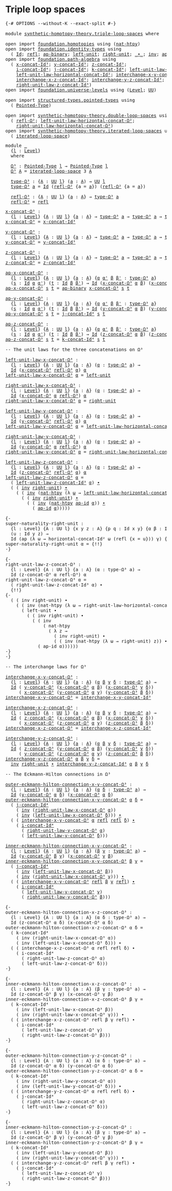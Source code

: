 # Triple loop spaces

<pre class="Agda"><a id="31" class="Symbol">{-#</a> <a id="35" class="Keyword">OPTIONS</a> <a id="43" class="Pragma">--without-K</a> <a id="55" class="Pragma">--exact-split</a> <a id="69" class="Symbol">#-}</a>

<a id="74" class="Keyword">module</a> <a id="81" href="synthetic-homotopy-theory.triple-loop-spaces.html" class="Module">synthetic-homotopy-theory.triple-loop-spaces</a> <a id="126" class="Keyword">where</a>

<a id="133" class="Keyword">open</a> <a id="138" class="Keyword">import</a> <a id="145" href="foundation.homotopies.html" class="Module">foundation.homotopies</a> <a id="167" class="Keyword">using</a> <a id="173" class="Symbol">(</a><a id="174" href="foundation-core.homotopies.html#4166" class="Function">nat-htpy</a><a id="182" class="Symbol">)</a>
<a id="184" class="Keyword">open</a> <a id="189" class="Keyword">import</a> <a id="196" href="foundation.identity-types.html" class="Module">foundation.identity-types</a> <a id="222" class="Keyword">using</a>
  <a id="230" class="Symbol">(</a> <a id="232" href="foundation-core.identity-types.html#1767" class="Datatype">Id</a><a id="234" class="Symbol">;</a> <a id="236" href="foundation-core.identity-types.html#1820" class="InductiveConstructor">refl</a><a id="240" class="Symbol">;</a> <a id="242" href="foundation-core.identity-types.html#7942" class="Function">ap-binary</a><a id="251" class="Symbol">;</a> <a id="253" href="foundation-core.identity-types.html#2999" class="Function">left-unit</a><a id="262" class="Symbol">;</a> <a id="264" href="foundation-core.identity-types.html#3074" class="Function">right-unit</a><a id="274" class="Symbol">;</a> <a id="276" href="foundation-core.identity-types.html#2425" class="Function Operator">_∙_</a><a id="279" class="Symbol">;</a> <a id="281" href="foundation-core.identity-types.html#2729" class="Function">inv</a><a id="284" class="Symbol">;</a> <a id="286" href="foundation-core.identity-types.html#4166" class="Function">ap-id</a><a id="291" class="Symbol">)</a>
<a id="293" class="Keyword">open</a> <a id="298" class="Keyword">import</a> <a id="305" href="foundation.path-algebra.html" class="Module">foundation.path-algebra</a> <a id="329" class="Keyword">using</a>
  <a id="337" class="Symbol">(</a> <a id="339" href="foundation.path-algebra.html#6370" class="Function">x-concat-Id³</a><a id="351" class="Symbol">;</a> <a id="353" href="foundation.path-algebra.html#6520" class="Function">y-concat-Id³</a><a id="365" class="Symbol">;</a> <a id="367" href="foundation.path-algebra.html#6698" class="Function">z-concat-Id³</a><a id="379" class="Symbol">;</a>
    <a id="385" href="foundation.path-algebra.html#8957" class="Function">i-concat-Id⁴</a><a id="397" class="Symbol">;</a> <a id="399" href="foundation.path-algebra.html#9176" class="Function">j-concat-Id⁴</a><a id="411" class="Symbol">;</a> <a id="413" href="foundation.path-algebra.html#9407" class="Function">k-concat-Id⁴</a><a id="425" class="Symbol">;</a> <a id="427" href="foundation.path-algebra.html#7890" class="Function">left-unit-law-z-concat-Id³</a><a id="453" class="Symbol">;</a>
    <a id="459" href="foundation.path-algebra.html#5547" class="Function">left-unit-law-horizontal-concat-Id²</a><a id="494" class="Symbol">;</a> <a id="496" href="foundation.path-algebra.html#11536" class="Function">interchange-x-y-concat-Id³</a><a id="522" class="Symbol">;</a>
    <a id="528" href="foundation.path-algebra.html#11860" class="Function">interchange-x-z-concat-Id³</a><a id="554" class="Symbol">;</a> <a id="556" href="foundation.path-algebra.html#12203" class="Function">interchange-y-z-concat-Id³</a><a id="582" class="Symbol">;</a>
    <a id="588" href="foundation.path-algebra.html#8183" class="Function">right-unit-law-z-concat-Id³</a><a id="615" class="Symbol">)</a>
<a id="617" class="Keyword">open</a> <a id="622" class="Keyword">import</a> <a id="629" href="foundation.universe-levels.html" class="Module">foundation.universe-levels</a> <a id="656" class="Keyword">using</a> <a id="662" class="Symbol">(</a><a id="663" href="Agda.Primitive.html#597" class="Postulate">Level</a><a id="668" class="Symbol">;</a> <a id="670" href="foundation-core.universe-levels.html#235" class="Primitive">UU</a><a id="672" class="Symbol">)</a>

<a id="675" class="Keyword">open</a> <a id="680" class="Keyword">import</a> <a id="687" href="structured-types.pointed-types.html" class="Module">structured-types.pointed-types</a> <a id="718" class="Keyword">using</a>
  <a id="726" class="Symbol">(</a> <a id="728" href="structured-types.pointed-types.html#383" class="Function">Pointed-Type</a><a id="740" class="Symbol">)</a>

<a id="743" class="Keyword">open</a> <a id="748" class="Keyword">import</a> <a id="755" href="synthetic-homotopy-theory.double-loop-spaces.html" class="Module">synthetic-homotopy-theory.double-loop-spaces</a> <a id="800" class="Keyword">using</a>
  <a id="808" class="Symbol">(</a> <a id="810" href="synthetic-homotopy-theory.double-loop-spaces.html#905" class="Function">refl-Ω²</a><a id="817" class="Symbol">;</a> <a id="819" href="synthetic-homotopy-theory.double-loop-spaces.html#1605" class="Function">left-unit-law-horizontal-concat-Ω²</a><a id="853" class="Symbol">;</a>
    <a id="859" href="synthetic-homotopy-theory.double-loop-spaces.html#2209" class="Function">right-unit-law-horizontal-concat-Ω²</a><a id="894" class="Symbol">)</a>
<a id="896" class="Keyword">open</a> <a id="901" class="Keyword">import</a> <a id="908" href="synthetic-homotopy-theory.iterated-loop-spaces.html" class="Module">synthetic-homotopy-theory.iterated-loop-spaces</a> <a id="955" class="Keyword">using</a>
  <a id="963" class="Symbol">(</a> <a id="965" href="synthetic-homotopy-theory.iterated-loop-spaces.html#502" class="Function">iterated-loop-space</a><a id="984" class="Symbol">)</a>
</pre>
<pre class="Agda"><a id="999" class="Keyword">module</a> <a id="1006" href="synthetic-homotopy-theory.triple-loop-spaces.html#1006" class="Module">_</a>
  <a id="1010" class="Symbol">{</a><a id="1011" href="synthetic-homotopy-theory.triple-loop-spaces.html#1011" class="Bound">l</a> <a id="1013" class="Symbol">:</a> <a id="1015" href="Agda.Primitive.html#597" class="Postulate">Level</a><a id="1020" class="Symbol">}</a>
  <a id="1024" class="Keyword">where</a>
  
  <a id="1035" href="synthetic-homotopy-theory.triple-loop-spaces.html#1035" class="Function">Ω³</a> <a id="1038" class="Symbol">:</a> <a id="1040" href="structured-types.pointed-types.html#383" class="Function">Pointed-Type</a> <a id="1053" href="synthetic-homotopy-theory.triple-loop-spaces.html#1011" class="Bound">l</a> <a id="1055" class="Symbol">→</a> <a id="1057" href="structured-types.pointed-types.html#383" class="Function">Pointed-Type</a> <a id="1070" href="synthetic-homotopy-theory.triple-loop-spaces.html#1011" class="Bound">l</a>
  <a id="1074" href="synthetic-homotopy-theory.triple-loop-spaces.html#1035" class="Function">Ω³</a> <a id="1077" href="synthetic-homotopy-theory.triple-loop-spaces.html#1077" class="Bound">A</a> <a id="1079" class="Symbol">=</a> <a id="1081" href="synthetic-homotopy-theory.iterated-loop-spaces.html#502" class="Function">iterated-loop-space</a> <a id="1101" class="Number">3</a> <a id="1103" href="synthetic-homotopy-theory.triple-loop-spaces.html#1077" class="Bound">A</a>
  
  <a id="1110" href="synthetic-homotopy-theory.triple-loop-spaces.html#1110" class="Function">type-Ω³</a> <a id="1118" class="Symbol">:</a> <a id="1120" class="Symbol">{</a><a id="1121" href="synthetic-homotopy-theory.triple-loop-spaces.html#1121" class="Bound">A</a> <a id="1123" class="Symbol">:</a> <a id="1125" href="foundation-core.universe-levels.html#235" class="Primitive">UU</a> <a id="1128" href="synthetic-homotopy-theory.triple-loop-spaces.html#1011" class="Bound">l</a><a id="1129" class="Symbol">}</a> <a id="1131" class="Symbol">(</a><a id="1132" href="synthetic-homotopy-theory.triple-loop-spaces.html#1132" class="Bound">a</a> <a id="1134" class="Symbol">:</a> <a id="1136" href="synthetic-homotopy-theory.triple-loop-spaces.html#1121" class="Bound">A</a><a id="1137" class="Symbol">)</a> <a id="1139" class="Symbol">→</a> <a id="1141" href="foundation-core.universe-levels.html#235" class="Primitive">UU</a> <a id="1144" href="synthetic-homotopy-theory.triple-loop-spaces.html#1011" class="Bound">l</a>
  <a id="1148" href="synthetic-homotopy-theory.triple-loop-spaces.html#1110" class="Function">type-Ω³</a> <a id="1156" href="synthetic-homotopy-theory.triple-loop-spaces.html#1156" class="Bound">a</a> <a id="1158" class="Symbol">=</a> <a id="1160" href="foundation-core.identity-types.html#1767" class="Datatype">Id</a> <a id="1163" class="Symbol">(</a><a id="1164" href="synthetic-homotopy-theory.double-loop-spaces.html#905" class="Function">refl-Ω²</a> <a id="1172" class="Symbol">{</a><a id="1173" class="Argument">a</a> <a id="1175" class="Symbol">=</a> <a id="1177" href="synthetic-homotopy-theory.triple-loop-spaces.html#1156" class="Bound">a</a><a id="1178" class="Symbol">})</a> <a id="1181" class="Symbol">(</a><a id="1182" href="synthetic-homotopy-theory.double-loop-spaces.html#905" class="Function">refl-Ω²</a> <a id="1190" class="Symbol">{</a><a id="1191" class="Argument">a</a> <a id="1193" class="Symbol">=</a> <a id="1195" href="synthetic-homotopy-theory.triple-loop-spaces.html#1156" class="Bound">a</a><a id="1196" class="Symbol">})</a>
  
  <a id="1204" href="synthetic-homotopy-theory.triple-loop-spaces.html#1204" class="Function">refl-Ω³</a> <a id="1212" class="Symbol">:</a> <a id="1214" class="Symbol">{</a><a id="1215" href="synthetic-homotopy-theory.triple-loop-spaces.html#1215" class="Bound">A</a> <a id="1217" class="Symbol">:</a> <a id="1219" href="foundation-core.universe-levels.html#235" class="Primitive">UU</a> <a id="1222" href="synthetic-homotopy-theory.triple-loop-spaces.html#1011" class="Bound">l</a><a id="1223" class="Symbol">}</a> <a id="1225" class="Symbol">{</a><a id="1226" href="synthetic-homotopy-theory.triple-loop-spaces.html#1226" class="Bound">a</a> <a id="1228" class="Symbol">:</a> <a id="1230" href="synthetic-homotopy-theory.triple-loop-spaces.html#1215" class="Bound">A</a><a id="1231" class="Symbol">}</a> <a id="1233" class="Symbol">→</a> <a id="1235" href="synthetic-homotopy-theory.triple-loop-spaces.html#1110" class="Function">type-Ω³</a> <a id="1243" href="synthetic-homotopy-theory.triple-loop-spaces.html#1226" class="Bound">a</a>
  <a id="1247" href="synthetic-homotopy-theory.triple-loop-spaces.html#1204" class="Function">refl-Ω³</a> <a id="1255" class="Symbol">=</a> <a id="1257" href="foundation-core.identity-types.html#1820" class="InductiveConstructor">refl</a>
</pre>
<pre class="Agda"><a id="x-concat-Ω³"></a><a id="1275" href="synthetic-homotopy-theory.triple-loop-spaces.html#1275" class="Function">x-concat-Ω³</a> <a id="1287" class="Symbol">:</a>
  <a id="1291" class="Symbol">{</a><a id="1292" href="synthetic-homotopy-theory.triple-loop-spaces.html#1292" class="Bound">l</a> <a id="1294" class="Symbol">:</a> <a id="1296" href="Agda.Primitive.html#597" class="Postulate">Level</a><a id="1301" class="Symbol">}</a> <a id="1303" class="Symbol">{</a><a id="1304" href="synthetic-homotopy-theory.triple-loop-spaces.html#1304" class="Bound">A</a> <a id="1306" class="Symbol">:</a> <a id="1308" href="foundation-core.universe-levels.html#235" class="Primitive">UU</a> <a id="1311" href="synthetic-homotopy-theory.triple-loop-spaces.html#1292" class="Bound">l</a><a id="1312" class="Symbol">}</a> <a id="1314" class="Symbol">{</a><a id="1315" href="synthetic-homotopy-theory.triple-loop-spaces.html#1315" class="Bound">a</a> <a id="1317" class="Symbol">:</a> <a id="1319" href="synthetic-homotopy-theory.triple-loop-spaces.html#1304" class="Bound">A</a><a id="1320" class="Symbol">}</a> <a id="1322" class="Symbol">→</a> <a id="1324" href="synthetic-homotopy-theory.triple-loop-spaces.html#1110" class="Function">type-Ω³</a> <a id="1332" href="synthetic-homotopy-theory.triple-loop-spaces.html#1315" class="Bound">a</a> <a id="1334" class="Symbol">→</a> <a id="1336" href="synthetic-homotopy-theory.triple-loop-spaces.html#1110" class="Function">type-Ω³</a> <a id="1344" href="synthetic-homotopy-theory.triple-loop-spaces.html#1315" class="Bound">a</a> <a id="1346" class="Symbol">→</a> <a id="1348" href="synthetic-homotopy-theory.triple-loop-spaces.html#1110" class="Function">type-Ω³</a> <a id="1356" href="synthetic-homotopy-theory.triple-loop-spaces.html#1315" class="Bound">a</a>
<a id="1358" href="synthetic-homotopy-theory.triple-loop-spaces.html#1275" class="Function">x-concat-Ω³</a> <a id="1370" class="Symbol">=</a> <a id="1372" href="foundation.path-algebra.html#6370" class="Function">x-concat-Id³</a>

<a id="y-concat-Ω³"></a><a id="1386" href="synthetic-homotopy-theory.triple-loop-spaces.html#1386" class="Function">y-concat-Ω³</a> <a id="1398" class="Symbol">:</a>
  <a id="1402" class="Symbol">{</a><a id="1403" href="synthetic-homotopy-theory.triple-loop-spaces.html#1403" class="Bound">l</a> <a id="1405" class="Symbol">:</a> <a id="1407" href="Agda.Primitive.html#597" class="Postulate">Level</a><a id="1412" class="Symbol">}</a> <a id="1414" class="Symbol">{</a><a id="1415" href="synthetic-homotopy-theory.triple-loop-spaces.html#1415" class="Bound">A</a> <a id="1417" class="Symbol">:</a> <a id="1419" href="foundation-core.universe-levels.html#235" class="Primitive">UU</a> <a id="1422" href="synthetic-homotopy-theory.triple-loop-spaces.html#1403" class="Bound">l</a><a id="1423" class="Symbol">}</a> <a id="1425" class="Symbol">{</a><a id="1426" href="synthetic-homotopy-theory.triple-loop-spaces.html#1426" class="Bound">a</a> <a id="1428" class="Symbol">:</a> <a id="1430" href="synthetic-homotopy-theory.triple-loop-spaces.html#1415" class="Bound">A</a><a id="1431" class="Symbol">}</a> <a id="1433" class="Symbol">→</a> <a id="1435" href="synthetic-homotopy-theory.triple-loop-spaces.html#1110" class="Function">type-Ω³</a> <a id="1443" href="synthetic-homotopy-theory.triple-loop-spaces.html#1426" class="Bound">a</a> <a id="1445" class="Symbol">→</a> <a id="1447" href="synthetic-homotopy-theory.triple-loop-spaces.html#1110" class="Function">type-Ω³</a> <a id="1455" href="synthetic-homotopy-theory.triple-loop-spaces.html#1426" class="Bound">a</a> <a id="1457" class="Symbol">→</a> <a id="1459" href="synthetic-homotopy-theory.triple-loop-spaces.html#1110" class="Function">type-Ω³</a> <a id="1467" href="synthetic-homotopy-theory.triple-loop-spaces.html#1426" class="Bound">a</a>
<a id="1469" href="synthetic-homotopy-theory.triple-loop-spaces.html#1386" class="Function">y-concat-Ω³</a> <a id="1481" class="Symbol">=</a> <a id="1483" href="foundation.path-algebra.html#6520" class="Function">y-concat-Id³</a>

<a id="z-concat-Ω³"></a><a id="1497" href="synthetic-homotopy-theory.triple-loop-spaces.html#1497" class="Function">z-concat-Ω³</a> <a id="1509" class="Symbol">:</a>
  <a id="1513" class="Symbol">{</a><a id="1514" href="synthetic-homotopy-theory.triple-loop-spaces.html#1514" class="Bound">l</a> <a id="1516" class="Symbol">:</a> <a id="1518" href="Agda.Primitive.html#597" class="Postulate">Level</a><a id="1523" class="Symbol">}</a> <a id="1525" class="Symbol">{</a><a id="1526" href="synthetic-homotopy-theory.triple-loop-spaces.html#1526" class="Bound">A</a> <a id="1528" class="Symbol">:</a> <a id="1530" href="foundation-core.universe-levels.html#235" class="Primitive">UU</a> <a id="1533" href="synthetic-homotopy-theory.triple-loop-spaces.html#1514" class="Bound">l</a><a id="1534" class="Symbol">}</a> <a id="1536" class="Symbol">{</a><a id="1537" href="synthetic-homotopy-theory.triple-loop-spaces.html#1537" class="Bound">a</a> <a id="1539" class="Symbol">:</a> <a id="1541" href="synthetic-homotopy-theory.triple-loop-spaces.html#1526" class="Bound">A</a><a id="1542" class="Symbol">}</a> <a id="1544" class="Symbol">→</a> <a id="1546" href="synthetic-homotopy-theory.triple-loop-spaces.html#1110" class="Function">type-Ω³</a> <a id="1554" href="synthetic-homotopy-theory.triple-loop-spaces.html#1537" class="Bound">a</a> <a id="1556" class="Symbol">→</a> <a id="1558" href="synthetic-homotopy-theory.triple-loop-spaces.html#1110" class="Function">type-Ω³</a> <a id="1566" href="synthetic-homotopy-theory.triple-loop-spaces.html#1537" class="Bound">a</a> <a id="1568" class="Symbol">→</a> <a id="1570" href="synthetic-homotopy-theory.triple-loop-spaces.html#1110" class="Function">type-Ω³</a> <a id="1578" href="synthetic-homotopy-theory.triple-loop-spaces.html#1537" class="Bound">a</a>
<a id="1580" href="synthetic-homotopy-theory.triple-loop-spaces.html#1497" class="Function">z-concat-Ω³</a> <a id="1592" class="Symbol">=</a> <a id="1594" href="foundation.path-algebra.html#6698" class="Function">z-concat-Id³</a>

<a id="ap-x-concat-Ω³"></a><a id="1608" href="synthetic-homotopy-theory.triple-loop-spaces.html#1608" class="Function">ap-x-concat-Ω³</a> <a id="1623" class="Symbol">:</a>
  <a id="1627" class="Symbol">{</a><a id="1628" href="synthetic-homotopy-theory.triple-loop-spaces.html#1628" class="Bound">l</a> <a id="1630" class="Symbol">:</a> <a id="1632" href="Agda.Primitive.html#597" class="Postulate">Level</a><a id="1637" class="Symbol">}</a> <a id="1639" class="Symbol">{</a><a id="1640" href="synthetic-homotopy-theory.triple-loop-spaces.html#1640" class="Bound">A</a> <a id="1642" class="Symbol">:</a> <a id="1644" href="foundation-core.universe-levels.html#235" class="Primitive">UU</a> <a id="1647" href="synthetic-homotopy-theory.triple-loop-spaces.html#1628" class="Bound">l</a><a id="1648" class="Symbol">}</a> <a id="1650" class="Symbol">{</a><a id="1651" href="synthetic-homotopy-theory.triple-loop-spaces.html#1651" class="Bound">a</a> <a id="1653" class="Symbol">:</a> <a id="1655" href="synthetic-homotopy-theory.triple-loop-spaces.html#1640" class="Bound">A</a><a id="1656" class="Symbol">}</a> <a id="1658" class="Symbol">{</a><a id="1659" href="synthetic-homotopy-theory.triple-loop-spaces.html#1659" class="Bound">α</a> <a id="1661" href="synthetic-homotopy-theory.triple-loop-spaces.html#1661" class="Bound">α&#39;</a> <a id="1664" href="synthetic-homotopy-theory.triple-loop-spaces.html#1664" class="Bound">β</a> <a id="1666" href="synthetic-homotopy-theory.triple-loop-spaces.html#1666" class="Bound">β&#39;</a> <a id="1669" class="Symbol">:</a> <a id="1671" href="synthetic-homotopy-theory.triple-loop-spaces.html#1110" class="Function">type-Ω³</a> <a id="1679" href="synthetic-homotopy-theory.triple-loop-spaces.html#1651" class="Bound">a</a><a id="1680" class="Symbol">}</a>
  <a id="1684" class="Symbol">(</a><a id="1685" href="synthetic-homotopy-theory.triple-loop-spaces.html#1685" class="Bound">s</a> <a id="1687" class="Symbol">:</a> <a id="1689" href="foundation-core.identity-types.html#1767" class="Datatype">Id</a> <a id="1692" href="synthetic-homotopy-theory.triple-loop-spaces.html#1659" class="Bound">α</a> <a id="1694" href="synthetic-homotopy-theory.triple-loop-spaces.html#1661" class="Bound">α&#39;</a><a id="1696" class="Symbol">)</a> <a id="1698" class="Symbol">(</a><a id="1699" href="synthetic-homotopy-theory.triple-loop-spaces.html#1699" class="Bound">t</a> <a id="1701" class="Symbol">:</a> <a id="1703" href="foundation-core.identity-types.html#1767" class="Datatype">Id</a> <a id="1706" href="synthetic-homotopy-theory.triple-loop-spaces.html#1664" class="Bound">β</a> <a id="1708" href="synthetic-homotopy-theory.triple-loop-spaces.html#1666" class="Bound">β&#39;</a><a id="1710" class="Symbol">)</a> <a id="1712" class="Symbol">→</a> <a id="1714" href="foundation-core.identity-types.html#1767" class="Datatype">Id</a> <a id="1717" class="Symbol">(</a><a id="1718" href="synthetic-homotopy-theory.triple-loop-spaces.html#1275" class="Function">x-concat-Ω³</a> <a id="1730" href="synthetic-homotopy-theory.triple-loop-spaces.html#1659" class="Bound">α</a> <a id="1732" href="synthetic-homotopy-theory.triple-loop-spaces.html#1664" class="Bound">β</a><a id="1733" class="Symbol">)</a> <a id="1735" class="Symbol">(</a><a id="1736" href="synthetic-homotopy-theory.triple-loop-spaces.html#1275" class="Function">x-concat-Ω³</a> <a id="1748" href="synthetic-homotopy-theory.triple-loop-spaces.html#1661" class="Bound">α&#39;</a> <a id="1751" href="synthetic-homotopy-theory.triple-loop-spaces.html#1666" class="Bound">β&#39;</a><a id="1753" class="Symbol">)</a>
<a id="1755" href="synthetic-homotopy-theory.triple-loop-spaces.html#1608" class="Function">ap-x-concat-Ω³</a> <a id="1770" href="synthetic-homotopy-theory.triple-loop-spaces.html#1770" class="Bound">s</a> <a id="1772" href="synthetic-homotopy-theory.triple-loop-spaces.html#1772" class="Bound">t</a> <a id="1774" class="Symbol">=</a> <a id="1776" href="foundation-core.identity-types.html#7942" class="Function">ap-binary</a> <a id="1786" href="synthetic-homotopy-theory.triple-loop-spaces.html#1275" class="Function">x-concat-Ω³</a> <a id="1798" href="synthetic-homotopy-theory.triple-loop-spaces.html#1770" class="Bound">s</a> <a id="1800" href="synthetic-homotopy-theory.triple-loop-spaces.html#1772" class="Bound">t</a>

<a id="ap-y-concat-Ω³"></a><a id="1803" href="synthetic-homotopy-theory.triple-loop-spaces.html#1803" class="Function">ap-y-concat-Ω³</a> <a id="1818" class="Symbol">:</a>
  <a id="1822" class="Symbol">{</a><a id="1823" href="synthetic-homotopy-theory.triple-loop-spaces.html#1823" class="Bound">l</a> <a id="1825" class="Symbol">:</a> <a id="1827" href="Agda.Primitive.html#597" class="Postulate">Level</a><a id="1832" class="Symbol">}</a> <a id="1834" class="Symbol">{</a><a id="1835" href="synthetic-homotopy-theory.triple-loop-spaces.html#1835" class="Bound">A</a> <a id="1837" class="Symbol">:</a> <a id="1839" href="foundation-core.universe-levels.html#235" class="Primitive">UU</a> <a id="1842" href="synthetic-homotopy-theory.triple-loop-spaces.html#1823" class="Bound">l</a><a id="1843" class="Symbol">}</a> <a id="1845" class="Symbol">{</a><a id="1846" href="synthetic-homotopy-theory.triple-loop-spaces.html#1846" class="Bound">a</a> <a id="1848" class="Symbol">:</a> <a id="1850" href="synthetic-homotopy-theory.triple-loop-spaces.html#1835" class="Bound">A</a><a id="1851" class="Symbol">}</a> <a id="1853" class="Symbol">{</a><a id="1854" href="synthetic-homotopy-theory.triple-loop-spaces.html#1854" class="Bound">α</a> <a id="1856" href="synthetic-homotopy-theory.triple-loop-spaces.html#1856" class="Bound">α&#39;</a> <a id="1859" href="synthetic-homotopy-theory.triple-loop-spaces.html#1859" class="Bound">β</a> <a id="1861" href="synthetic-homotopy-theory.triple-loop-spaces.html#1861" class="Bound">β&#39;</a> <a id="1864" class="Symbol">:</a> <a id="1866" href="synthetic-homotopy-theory.triple-loop-spaces.html#1110" class="Function">type-Ω³</a> <a id="1874" href="synthetic-homotopy-theory.triple-loop-spaces.html#1846" class="Bound">a</a><a id="1875" class="Symbol">}</a>
  <a id="1879" class="Symbol">(</a><a id="1880" href="synthetic-homotopy-theory.triple-loop-spaces.html#1880" class="Bound">s</a> <a id="1882" class="Symbol">:</a> <a id="1884" href="foundation-core.identity-types.html#1767" class="Datatype">Id</a> <a id="1887" href="synthetic-homotopy-theory.triple-loop-spaces.html#1854" class="Bound">α</a> <a id="1889" href="synthetic-homotopy-theory.triple-loop-spaces.html#1856" class="Bound">α&#39;</a><a id="1891" class="Symbol">)</a> <a id="1893" class="Symbol">(</a><a id="1894" href="synthetic-homotopy-theory.triple-loop-spaces.html#1894" class="Bound">t</a> <a id="1896" class="Symbol">:</a> <a id="1898" href="foundation-core.identity-types.html#1767" class="Datatype">Id</a> <a id="1901" href="synthetic-homotopy-theory.triple-loop-spaces.html#1859" class="Bound">β</a> <a id="1903" href="synthetic-homotopy-theory.triple-loop-spaces.html#1861" class="Bound">β&#39;</a><a id="1905" class="Symbol">)</a> <a id="1907" class="Symbol">→</a> <a id="1909" href="foundation-core.identity-types.html#1767" class="Datatype">Id</a> <a id="1912" class="Symbol">(</a><a id="1913" href="synthetic-homotopy-theory.triple-loop-spaces.html#1386" class="Function">y-concat-Ω³</a> <a id="1925" href="synthetic-homotopy-theory.triple-loop-spaces.html#1854" class="Bound">α</a> <a id="1927" href="synthetic-homotopy-theory.triple-loop-spaces.html#1859" class="Bound">β</a><a id="1928" class="Symbol">)</a> <a id="1930" class="Symbol">(</a><a id="1931" href="synthetic-homotopy-theory.triple-loop-spaces.html#1386" class="Function">y-concat-Ω³</a> <a id="1943" href="synthetic-homotopy-theory.triple-loop-spaces.html#1856" class="Bound">α&#39;</a> <a id="1946" href="synthetic-homotopy-theory.triple-loop-spaces.html#1861" class="Bound">β&#39;</a><a id="1948" class="Symbol">)</a>
<a id="1950" href="synthetic-homotopy-theory.triple-loop-spaces.html#1803" class="Function">ap-y-concat-Ω³</a> <a id="1965" href="synthetic-homotopy-theory.triple-loop-spaces.html#1965" class="Bound">s</a> <a id="1967" href="synthetic-homotopy-theory.triple-loop-spaces.html#1967" class="Bound">t</a> <a id="1969" class="Symbol">=</a> <a id="1971" href="foundation.path-algebra.html#9176" class="Function">j-concat-Id⁴</a> <a id="1984" href="synthetic-homotopy-theory.triple-loop-spaces.html#1965" class="Bound">s</a> <a id="1986" href="synthetic-homotopy-theory.triple-loop-spaces.html#1967" class="Bound">t</a>

<a id="ap-z-concat-Ω³"></a><a id="1989" href="synthetic-homotopy-theory.triple-loop-spaces.html#1989" class="Function">ap-z-concat-Ω³</a> <a id="2004" class="Symbol">:</a>
  <a id="2008" class="Symbol">{</a><a id="2009" href="synthetic-homotopy-theory.triple-loop-spaces.html#2009" class="Bound">l</a> <a id="2011" class="Symbol">:</a> <a id="2013" href="Agda.Primitive.html#597" class="Postulate">Level</a><a id="2018" class="Symbol">}</a> <a id="2020" class="Symbol">{</a><a id="2021" href="synthetic-homotopy-theory.triple-loop-spaces.html#2021" class="Bound">A</a> <a id="2023" class="Symbol">:</a> <a id="2025" href="foundation-core.universe-levels.html#235" class="Primitive">UU</a> <a id="2028" href="synthetic-homotopy-theory.triple-loop-spaces.html#2009" class="Bound">l</a><a id="2029" class="Symbol">}</a> <a id="2031" class="Symbol">{</a><a id="2032" href="synthetic-homotopy-theory.triple-loop-spaces.html#2032" class="Bound">a</a> <a id="2034" class="Symbol">:</a> <a id="2036" href="synthetic-homotopy-theory.triple-loop-spaces.html#2021" class="Bound">A</a><a id="2037" class="Symbol">}</a> <a id="2039" class="Symbol">{</a><a id="2040" href="synthetic-homotopy-theory.triple-loop-spaces.html#2040" class="Bound">α</a> <a id="2042" href="synthetic-homotopy-theory.triple-loop-spaces.html#2042" class="Bound">α&#39;</a> <a id="2045" href="synthetic-homotopy-theory.triple-loop-spaces.html#2045" class="Bound">β</a> <a id="2047" href="synthetic-homotopy-theory.triple-loop-spaces.html#2047" class="Bound">β&#39;</a> <a id="2050" class="Symbol">:</a> <a id="2052" href="synthetic-homotopy-theory.triple-loop-spaces.html#1110" class="Function">type-Ω³</a> <a id="2060" href="synthetic-homotopy-theory.triple-loop-spaces.html#2032" class="Bound">a</a><a id="2061" class="Symbol">}</a>
  <a id="2065" class="Symbol">(</a><a id="2066" href="synthetic-homotopy-theory.triple-loop-spaces.html#2066" class="Bound">s</a> <a id="2068" class="Symbol">:</a> <a id="2070" href="foundation-core.identity-types.html#1767" class="Datatype">Id</a> <a id="2073" href="synthetic-homotopy-theory.triple-loop-spaces.html#2040" class="Bound">α</a> <a id="2075" href="synthetic-homotopy-theory.triple-loop-spaces.html#2042" class="Bound">α&#39;</a><a id="2077" class="Symbol">)</a> <a id="2079" class="Symbol">(</a><a id="2080" href="synthetic-homotopy-theory.triple-loop-spaces.html#2080" class="Bound">t</a> <a id="2082" class="Symbol">:</a> <a id="2084" href="foundation-core.identity-types.html#1767" class="Datatype">Id</a> <a id="2087" href="synthetic-homotopy-theory.triple-loop-spaces.html#2045" class="Bound">β</a> <a id="2089" href="synthetic-homotopy-theory.triple-loop-spaces.html#2047" class="Bound">β&#39;</a><a id="2091" class="Symbol">)</a> <a id="2093" class="Symbol">→</a> <a id="2095" href="foundation-core.identity-types.html#1767" class="Datatype">Id</a> <a id="2098" class="Symbol">(</a><a id="2099" href="synthetic-homotopy-theory.triple-loop-spaces.html#1497" class="Function">z-concat-Ω³</a> <a id="2111" href="synthetic-homotopy-theory.triple-loop-spaces.html#2040" class="Bound">α</a> <a id="2113" href="synthetic-homotopy-theory.triple-loop-spaces.html#2045" class="Bound">β</a><a id="2114" class="Symbol">)</a> <a id="2116" class="Symbol">(</a><a id="2117" href="synthetic-homotopy-theory.triple-loop-spaces.html#1497" class="Function">z-concat-Ω³</a> <a id="2129" href="synthetic-homotopy-theory.triple-loop-spaces.html#2042" class="Bound">α&#39;</a> <a id="2132" href="synthetic-homotopy-theory.triple-loop-spaces.html#2047" class="Bound">β&#39;</a><a id="2134" class="Symbol">)</a>
<a id="2136" href="synthetic-homotopy-theory.triple-loop-spaces.html#1989" class="Function">ap-z-concat-Ω³</a> <a id="2151" href="synthetic-homotopy-theory.triple-loop-spaces.html#2151" class="Bound">s</a> <a id="2153" href="synthetic-homotopy-theory.triple-loop-spaces.html#2153" class="Bound">t</a> <a id="2155" class="Symbol">=</a> <a id="2157" href="foundation.path-algebra.html#9407" class="Function">k-concat-Id⁴</a> <a id="2170" href="synthetic-homotopy-theory.triple-loop-spaces.html#2151" class="Bound">s</a> <a id="2172" href="synthetic-homotopy-theory.triple-loop-spaces.html#2153" class="Bound">t</a>

<a id="2175" class="Comment">-- The unit laws for the three concatenations on Ω³</a>

<a id="left-unit-law-x-concat-Ω³"></a><a id="2228" href="synthetic-homotopy-theory.triple-loop-spaces.html#2228" class="Function">left-unit-law-x-concat-Ω³</a> <a id="2254" class="Symbol">:</a>
  <a id="2258" class="Symbol">{</a><a id="2259" href="synthetic-homotopy-theory.triple-loop-spaces.html#2259" class="Bound">l</a> <a id="2261" class="Symbol">:</a> <a id="2263" href="Agda.Primitive.html#597" class="Postulate">Level</a><a id="2268" class="Symbol">}</a> <a id="2270" class="Symbol">{</a><a id="2271" href="synthetic-homotopy-theory.triple-loop-spaces.html#2271" class="Bound">A</a> <a id="2273" class="Symbol">:</a> <a id="2275" href="foundation-core.universe-levels.html#235" class="Primitive">UU</a> <a id="2278" href="synthetic-homotopy-theory.triple-loop-spaces.html#2259" class="Bound">l</a><a id="2279" class="Symbol">}</a> <a id="2281" class="Symbol">{</a><a id="2282" href="synthetic-homotopy-theory.triple-loop-spaces.html#2282" class="Bound">a</a> <a id="2284" class="Symbol">:</a> <a id="2286" href="synthetic-homotopy-theory.triple-loop-spaces.html#2271" class="Bound">A</a><a id="2287" class="Symbol">}</a> <a id="2289" class="Symbol">(</a><a id="2290" href="synthetic-homotopy-theory.triple-loop-spaces.html#2290" class="Bound">α</a> <a id="2292" class="Symbol">:</a> <a id="2294" href="synthetic-homotopy-theory.triple-loop-spaces.html#1110" class="Function">type-Ω³</a> <a id="2302" href="synthetic-homotopy-theory.triple-loop-spaces.html#2282" class="Bound">a</a><a id="2303" class="Symbol">)</a> <a id="2305" class="Symbol">→</a>
  <a id="2309" href="foundation-core.identity-types.html#1767" class="Datatype">Id</a> <a id="2312" class="Symbol">(</a><a id="2313" href="synthetic-homotopy-theory.triple-loop-spaces.html#1275" class="Function">x-concat-Ω³</a> <a id="2325" href="synthetic-homotopy-theory.triple-loop-spaces.html#1204" class="Function">refl-Ω³</a> <a id="2333" href="synthetic-homotopy-theory.triple-loop-spaces.html#2290" class="Bound">α</a><a id="2334" class="Symbol">)</a> <a id="2336" href="synthetic-homotopy-theory.triple-loop-spaces.html#2290" class="Bound">α</a>
<a id="2338" href="synthetic-homotopy-theory.triple-loop-spaces.html#2228" class="Function">left-unit-law-x-concat-Ω³</a> <a id="2364" href="synthetic-homotopy-theory.triple-loop-spaces.html#2364" class="Bound">α</a> <a id="2366" class="Symbol">=</a> <a id="2368" href="foundation-core.identity-types.html#2999" class="Function">left-unit</a>

<a id="right-unit-law-x-concat-Ω³"></a><a id="2379" href="synthetic-homotopy-theory.triple-loop-spaces.html#2379" class="Function">right-unit-law-x-concat-Ω³</a> <a id="2406" class="Symbol">:</a>
  <a id="2410" class="Symbol">{</a><a id="2411" href="synthetic-homotopy-theory.triple-loop-spaces.html#2411" class="Bound">l</a> <a id="2413" class="Symbol">:</a> <a id="2415" href="Agda.Primitive.html#597" class="Postulate">Level</a><a id="2420" class="Symbol">}</a> <a id="2422" class="Symbol">{</a><a id="2423" href="synthetic-homotopy-theory.triple-loop-spaces.html#2423" class="Bound">A</a> <a id="2425" class="Symbol">:</a> <a id="2427" href="foundation-core.universe-levels.html#235" class="Primitive">UU</a> <a id="2430" href="synthetic-homotopy-theory.triple-loop-spaces.html#2411" class="Bound">l</a><a id="2431" class="Symbol">}</a> <a id="2433" class="Symbol">{</a><a id="2434" href="synthetic-homotopy-theory.triple-loop-spaces.html#2434" class="Bound">a</a> <a id="2436" class="Symbol">:</a> <a id="2438" href="synthetic-homotopy-theory.triple-loop-spaces.html#2423" class="Bound">A</a><a id="2439" class="Symbol">}</a> <a id="2441" class="Symbol">(</a><a id="2442" href="synthetic-homotopy-theory.triple-loop-spaces.html#2442" class="Bound">α</a> <a id="2444" class="Symbol">:</a> <a id="2446" href="synthetic-homotopy-theory.triple-loop-spaces.html#1110" class="Function">type-Ω³</a> <a id="2454" href="synthetic-homotopy-theory.triple-loop-spaces.html#2434" class="Bound">a</a><a id="2455" class="Symbol">)</a> <a id="2457" class="Symbol">→</a>
  <a id="2461" href="foundation-core.identity-types.html#1767" class="Datatype">Id</a> <a id="2464" class="Symbol">(</a><a id="2465" href="synthetic-homotopy-theory.triple-loop-spaces.html#1275" class="Function">x-concat-Ω³</a> <a id="2477" href="synthetic-homotopy-theory.triple-loop-spaces.html#2442" class="Bound">α</a> <a id="2479" href="synthetic-homotopy-theory.triple-loop-spaces.html#1204" class="Function">refl-Ω³</a><a id="2486" class="Symbol">)</a> <a id="2488" href="synthetic-homotopy-theory.triple-loop-spaces.html#2442" class="Bound">α</a>
<a id="2490" href="synthetic-homotopy-theory.triple-loop-spaces.html#2379" class="Function">right-unit-law-x-concat-Ω³</a> <a id="2517" href="synthetic-homotopy-theory.triple-loop-spaces.html#2517" class="Bound">α</a> <a id="2519" class="Symbol">=</a> <a id="2521" href="foundation-core.identity-types.html#3074" class="Function">right-unit</a>

<a id="left-unit-law-y-concat-Ω³"></a><a id="2533" href="synthetic-homotopy-theory.triple-loop-spaces.html#2533" class="Function">left-unit-law-y-concat-Ω³</a> <a id="2559" class="Symbol">:</a>
  <a id="2563" class="Symbol">{</a><a id="2564" href="synthetic-homotopy-theory.triple-loop-spaces.html#2564" class="Bound">l</a> <a id="2566" class="Symbol">:</a> <a id="2568" href="Agda.Primitive.html#597" class="Postulate">Level</a><a id="2573" class="Symbol">}</a> <a id="2575" class="Symbol">{</a><a id="2576" href="synthetic-homotopy-theory.triple-loop-spaces.html#2576" class="Bound">A</a> <a id="2578" class="Symbol">:</a> <a id="2580" href="foundation-core.universe-levels.html#235" class="Primitive">UU</a> <a id="2583" href="synthetic-homotopy-theory.triple-loop-spaces.html#2564" class="Bound">l</a><a id="2584" class="Symbol">}</a> <a id="2586" class="Symbol">{</a><a id="2587" href="synthetic-homotopy-theory.triple-loop-spaces.html#2587" class="Bound">a</a> <a id="2589" class="Symbol">:</a> <a id="2591" href="synthetic-homotopy-theory.triple-loop-spaces.html#2576" class="Bound">A</a><a id="2592" class="Symbol">}</a> <a id="2594" class="Symbol">(</a><a id="2595" href="synthetic-homotopy-theory.triple-loop-spaces.html#2595" class="Bound">α</a> <a id="2597" class="Symbol">:</a> <a id="2599" href="synthetic-homotopy-theory.triple-loop-spaces.html#1110" class="Function">type-Ω³</a> <a id="2607" href="synthetic-homotopy-theory.triple-loop-spaces.html#2587" class="Bound">a</a><a id="2608" class="Symbol">)</a> <a id="2610" class="Symbol">→</a>
  <a id="2614" href="foundation-core.identity-types.html#1767" class="Datatype">Id</a> <a id="2617" class="Symbol">(</a><a id="2618" href="synthetic-homotopy-theory.triple-loop-spaces.html#1386" class="Function">y-concat-Ω³</a> <a id="2630" href="synthetic-homotopy-theory.triple-loop-spaces.html#1204" class="Function">refl-Ω³</a> <a id="2638" href="synthetic-homotopy-theory.triple-loop-spaces.html#2595" class="Bound">α</a><a id="2639" class="Symbol">)</a> <a id="2641" href="synthetic-homotopy-theory.triple-loop-spaces.html#2595" class="Bound">α</a>
<a id="2643" href="synthetic-homotopy-theory.triple-loop-spaces.html#2533" class="Function">left-unit-law-y-concat-Ω³</a> <a id="2669" href="synthetic-homotopy-theory.triple-loop-spaces.html#2669" class="Bound">α</a> <a id="2671" class="Symbol">=</a> <a id="2673" href="synthetic-homotopy-theory.double-loop-spaces.html#1605" class="Function">left-unit-law-horizontal-concat-Ω²</a>

<a id="right-unit-law-y-concat-Ω³"></a><a id="2709" href="synthetic-homotopy-theory.triple-loop-spaces.html#2709" class="Function">right-unit-law-y-concat-Ω³</a> <a id="2736" class="Symbol">:</a>
  <a id="2740" class="Symbol">{</a><a id="2741" href="synthetic-homotopy-theory.triple-loop-spaces.html#2741" class="Bound">l</a> <a id="2743" class="Symbol">:</a> <a id="2745" href="Agda.Primitive.html#597" class="Postulate">Level</a><a id="2750" class="Symbol">}</a> <a id="2752" class="Symbol">{</a><a id="2753" href="synthetic-homotopy-theory.triple-loop-spaces.html#2753" class="Bound">A</a> <a id="2755" class="Symbol">:</a> <a id="2757" href="foundation-core.universe-levels.html#235" class="Primitive">UU</a> <a id="2760" href="synthetic-homotopy-theory.triple-loop-spaces.html#2741" class="Bound">l</a><a id="2761" class="Symbol">}</a> <a id="2763" class="Symbol">{</a><a id="2764" href="synthetic-homotopy-theory.triple-loop-spaces.html#2764" class="Bound">a</a> <a id="2766" class="Symbol">:</a> <a id="2768" href="synthetic-homotopy-theory.triple-loop-spaces.html#2753" class="Bound">A</a><a id="2769" class="Symbol">}</a> <a id="2771" class="Symbol">(</a><a id="2772" href="synthetic-homotopy-theory.triple-loop-spaces.html#2772" class="Bound">α</a> <a id="2774" class="Symbol">:</a> <a id="2776" href="synthetic-homotopy-theory.triple-loop-spaces.html#1110" class="Function">type-Ω³</a> <a id="2784" href="synthetic-homotopy-theory.triple-loop-spaces.html#2764" class="Bound">a</a><a id="2785" class="Symbol">)</a> <a id="2787" class="Symbol">→</a>
  <a id="2791" href="foundation-core.identity-types.html#1767" class="Datatype">Id</a> <a id="2794" class="Symbol">(</a><a id="2795" href="synthetic-homotopy-theory.triple-loop-spaces.html#1386" class="Function">y-concat-Ω³</a> <a id="2807" href="synthetic-homotopy-theory.triple-loop-spaces.html#2772" class="Bound">α</a> <a id="2809" href="synthetic-homotopy-theory.triple-loop-spaces.html#1204" class="Function">refl-Ω³</a><a id="2816" class="Symbol">)</a> <a id="2818" href="synthetic-homotopy-theory.triple-loop-spaces.html#2772" class="Bound">α</a>
<a id="2820" href="synthetic-homotopy-theory.triple-loop-spaces.html#2709" class="Function">right-unit-law-y-concat-Ω³</a> <a id="2847" href="synthetic-homotopy-theory.triple-loop-spaces.html#2847" class="Bound">α</a> <a id="2849" class="Symbol">=</a> <a id="2851" href="synthetic-homotopy-theory.double-loop-spaces.html#2209" class="Function">right-unit-law-horizontal-concat-Ω²</a>

<a id="left-unit-law-z-concat-Ω³"></a><a id="2888" href="synthetic-homotopy-theory.triple-loop-spaces.html#2888" class="Function">left-unit-law-z-concat-Ω³</a> <a id="2914" class="Symbol">:</a>
  <a id="2918" class="Symbol">{</a><a id="2919" href="synthetic-homotopy-theory.triple-loop-spaces.html#2919" class="Bound">l</a> <a id="2921" class="Symbol">:</a> <a id="2923" href="Agda.Primitive.html#597" class="Postulate">Level</a><a id="2928" class="Symbol">}</a> <a id="2930" class="Symbol">{</a><a id="2931" href="synthetic-homotopy-theory.triple-loop-spaces.html#2931" class="Bound">A</a> <a id="2933" class="Symbol">:</a> <a id="2935" href="foundation-core.universe-levels.html#235" class="Primitive">UU</a> <a id="2938" href="synthetic-homotopy-theory.triple-loop-spaces.html#2919" class="Bound">l</a><a id="2939" class="Symbol">}</a> <a id="2941" class="Symbol">{</a><a id="2942" href="synthetic-homotopy-theory.triple-loop-spaces.html#2942" class="Bound">a</a> <a id="2944" class="Symbol">:</a> <a id="2946" href="synthetic-homotopy-theory.triple-loop-spaces.html#2931" class="Bound">A</a><a id="2947" class="Symbol">}</a> <a id="2949" class="Symbol">(</a><a id="2950" href="synthetic-homotopy-theory.triple-loop-spaces.html#2950" class="Bound">α</a> <a id="2952" class="Symbol">:</a> <a id="2954" href="synthetic-homotopy-theory.triple-loop-spaces.html#1110" class="Function">type-Ω³</a> <a id="2962" href="synthetic-homotopy-theory.triple-loop-spaces.html#2942" class="Bound">a</a><a id="2963" class="Symbol">)</a> <a id="2965" class="Symbol">→</a>
  <a id="2969" href="foundation-core.identity-types.html#1767" class="Datatype">Id</a> <a id="2972" class="Symbol">(</a><a id="2973" href="synthetic-homotopy-theory.triple-loop-spaces.html#1497" class="Function">z-concat-Ω³</a> <a id="2985" href="synthetic-homotopy-theory.triple-loop-spaces.html#1204" class="Function">refl-Ω³</a> <a id="2993" href="synthetic-homotopy-theory.triple-loop-spaces.html#2950" class="Bound">α</a><a id="2994" class="Symbol">)</a> <a id="2996" href="synthetic-homotopy-theory.triple-loop-spaces.html#2950" class="Bound">α</a>
<a id="2998" href="synthetic-homotopy-theory.triple-loop-spaces.html#2888" class="Function">left-unit-law-z-concat-Ω³</a> <a id="3024" href="synthetic-homotopy-theory.triple-loop-spaces.html#3024" class="Bound">α</a> <a id="3026" class="Symbol">=</a>
  <a id="3030" class="Symbol">(</a> <a id="3032" href="foundation.path-algebra.html#7890" class="Function">left-unit-law-z-concat-Id³</a> <a id="3059" href="synthetic-homotopy-theory.triple-loop-spaces.html#3024" class="Bound">α</a><a id="3060" class="Symbol">)</a> <a id="3062" href="foundation-core.identity-types.html#2425" class="Function Operator">∙</a>
  <a id="3066" class="Symbol">(</a> <a id="3068" class="Symbol">(</a> <a id="3070" href="foundation-core.identity-types.html#2729" class="Function">inv</a> <a id="3074" href="foundation-core.identity-types.html#3074" class="Function">right-unit</a><a id="3084" class="Symbol">)</a> <a id="3086" href="foundation-core.identity-types.html#2425" class="Function Operator">∙</a>
    <a id="3092" class="Symbol">(</a> <a id="3094" class="Symbol">(</a> <a id="3096" href="foundation-core.identity-types.html#2729" class="Function">inv</a> <a id="3100" class="Symbol">(</a><a id="3101" href="foundation-core.homotopies.html#4166" class="Function">nat-htpy</a> <a id="3110" class="Symbol">(λ</a> <a id="3113" href="synthetic-homotopy-theory.triple-loop-spaces.html#3113" class="Bound">ω</a> <a id="3115" class="Symbol">→</a> <a id="3117" href="foundation.path-algebra.html#5547" class="Function">left-unit-law-horizontal-concat-Id²</a> <a id="3153" href="synthetic-homotopy-theory.triple-loop-spaces.html#3113" class="Bound">ω</a><a id="3154" class="Symbol">)</a> <a id="3156" href="synthetic-homotopy-theory.triple-loop-spaces.html#3024" class="Bound">α</a><a id="3157" class="Symbol">))</a> <a id="3160" href="foundation-core.identity-types.html#2425" class="Function Operator">∙</a>
      <a id="3168" class="Symbol">(</a> <a id="3170" class="Symbol">(</a> <a id="3172" href="foundation-core.identity-types.html#2729" class="Function">inv</a> <a id="3176" href="foundation-core.identity-types.html#3074" class="Function">right-unit</a><a id="3186" class="Symbol">)</a> <a id="3188" href="foundation-core.identity-types.html#2425" class="Function Operator">∙</a>
        <a id="3198" class="Symbol">(</a> <a id="3200" class="Symbol">(</a> <a id="3202" href="foundation-core.identity-types.html#2729" class="Function">inv</a> <a id="3206" class="Symbol">(</a><a id="3207" href="foundation-core.homotopies.html#4166" class="Function">nat-htpy</a> <a id="3216" href="foundation-core.identity-types.html#4166" class="Function">ap-id</a> <a id="3222" href="synthetic-homotopy-theory.triple-loop-spaces.html#3024" class="Bound">α</a><a id="3223" class="Symbol">))</a> <a id="3226" href="foundation-core.identity-types.html#2425" class="Function Operator">∙</a>
          <a id="3238" class="Symbol">(</a> <a id="3240" href="foundation-core.identity-types.html#4166" class="Function">ap-id</a> <a id="3246" href="synthetic-homotopy-theory.triple-loop-spaces.html#3024" class="Bound">α</a><a id="3247" class="Symbol">)))))</a>

<a id="3254" class="Comment">{-
super-naturality-right-unit :
  {l : Level} {A : UU l} {x y z : A} {p q : Id x y} {α β : Id p q} (γ : Id α β)
  (u : Id y z) →
  Id (ap (λ ω → horizontal-concat-Id² ω (refl {x = u})) γ) {!!}
super-naturality-right-unit α = {!!}
-}</a>

<a id="3489" class="Comment">{-
right-unit-law-z-concat-Ω³ :
  {l : Level} {A : UU l} {a : A} (α : type-Ω³ a) →
  Id (z-concat-Ω³ α refl-Ω³) α
right-unit-law-z-concat-Ω³ α =
  ( right-unit-law-z-concat-Id³ α) ∙
  {!!}
{-
  ( ( inv right-unit) ∙
    ( ( inv (nat-htpy (λ ω → right-unit-law-horizontal-concat-Id² ω) α)) ∙
      ( left-unit ∙
        ( ( inv right-unit) ∙
          ( ( inv
              ( nat-htpy
                ( λ z →
                  ( inv right-unit) ∙
                  ( ( inv (nat-htpy (λ ω → right-unit) z)) ∙ ( ap-id z))) α)) ∙
            ( ap-id α))))))
-}
-}</a>

<a id="4050" class="Comment">-- The interchange laws for Ω³</a>

<a id="interchange-x-y-concat-Ω³"></a><a id="4082" href="synthetic-homotopy-theory.triple-loop-spaces.html#4082" class="Function">interchange-x-y-concat-Ω³</a> <a id="4108" class="Symbol">:</a>
  <a id="4112" class="Symbol">{</a><a id="4113" href="synthetic-homotopy-theory.triple-loop-spaces.html#4113" class="Bound">l</a> <a id="4115" class="Symbol">:</a> <a id="4117" href="Agda.Primitive.html#597" class="Postulate">Level</a><a id="4122" class="Symbol">}</a> <a id="4124" class="Symbol">{</a><a id="4125" href="synthetic-homotopy-theory.triple-loop-spaces.html#4125" class="Bound">A</a> <a id="4127" class="Symbol">:</a> <a id="4129" href="foundation-core.universe-levels.html#235" class="Primitive">UU</a> <a id="4132" href="synthetic-homotopy-theory.triple-loop-spaces.html#4113" class="Bound">l</a><a id="4133" class="Symbol">}</a> <a id="4135" class="Symbol">{</a><a id="4136" href="synthetic-homotopy-theory.triple-loop-spaces.html#4136" class="Bound">a</a> <a id="4138" class="Symbol">:</a> <a id="4140" href="synthetic-homotopy-theory.triple-loop-spaces.html#4125" class="Bound">A</a><a id="4141" class="Symbol">}</a> <a id="4143" class="Symbol">(</a><a id="4144" href="synthetic-homotopy-theory.triple-loop-spaces.html#4144" class="Bound">α</a> <a id="4146" href="synthetic-homotopy-theory.triple-loop-spaces.html#4146" class="Bound">β</a> <a id="4148" href="synthetic-homotopy-theory.triple-loop-spaces.html#4148" class="Bound">γ</a> <a id="4150" href="synthetic-homotopy-theory.triple-loop-spaces.html#4150" class="Bound">δ</a> <a id="4152" class="Symbol">:</a> <a id="4154" href="synthetic-homotopy-theory.triple-loop-spaces.html#1110" class="Function">type-Ω³</a> <a id="4162" href="synthetic-homotopy-theory.triple-loop-spaces.html#4136" class="Bound">a</a><a id="4163" class="Symbol">)</a> <a id="4165" class="Symbol">→</a>
  <a id="4169" href="foundation-core.identity-types.html#1767" class="Datatype">Id</a> <a id="4172" class="Symbol">(</a> <a id="4174" href="synthetic-homotopy-theory.triple-loop-spaces.html#1386" class="Function">y-concat-Ω³</a> <a id="4186" class="Symbol">(</a><a id="4187" href="synthetic-homotopy-theory.triple-loop-spaces.html#1275" class="Function">x-concat-Ω³</a> <a id="4199" href="synthetic-homotopy-theory.triple-loop-spaces.html#4144" class="Bound">α</a> <a id="4201" href="synthetic-homotopy-theory.triple-loop-spaces.html#4146" class="Bound">β</a><a id="4202" class="Symbol">)</a> <a id="4204" class="Symbol">(</a><a id="4205" href="synthetic-homotopy-theory.triple-loop-spaces.html#1275" class="Function">x-concat-Ω³</a> <a id="4217" href="synthetic-homotopy-theory.triple-loop-spaces.html#4148" class="Bound">γ</a> <a id="4219" href="synthetic-homotopy-theory.triple-loop-spaces.html#4150" class="Bound">δ</a><a id="4220" class="Symbol">))</a>
     <a id="4228" class="Symbol">(</a> <a id="4230" href="synthetic-homotopy-theory.triple-loop-spaces.html#1275" class="Function">x-concat-Ω³</a> <a id="4242" class="Symbol">(</a><a id="4243" href="synthetic-homotopy-theory.triple-loop-spaces.html#1386" class="Function">y-concat-Ω³</a> <a id="4255" href="synthetic-homotopy-theory.triple-loop-spaces.html#4144" class="Bound">α</a> <a id="4257" href="synthetic-homotopy-theory.triple-loop-spaces.html#4148" class="Bound">γ</a><a id="4258" class="Symbol">)</a> <a id="4260" class="Symbol">(</a><a id="4261" href="synthetic-homotopy-theory.triple-loop-spaces.html#1386" class="Function">y-concat-Ω³</a> <a id="4273" href="synthetic-homotopy-theory.triple-loop-spaces.html#4146" class="Bound">β</a> <a id="4275" href="synthetic-homotopy-theory.triple-loop-spaces.html#4150" class="Bound">δ</a><a id="4276" class="Symbol">))</a>
<a id="4279" href="synthetic-homotopy-theory.triple-loop-spaces.html#4082" class="Function">interchange-x-y-concat-Ω³</a> <a id="4305" class="Symbol">=</a> <a id="4307" href="foundation.path-algebra.html#11536" class="Function">interchange-x-y-concat-Id³</a>

<a id="interchange-x-z-concat-Ω³"></a><a id="4335" href="synthetic-homotopy-theory.triple-loop-spaces.html#4335" class="Function">interchange-x-z-concat-Ω³</a> <a id="4361" class="Symbol">:</a>
  <a id="4365" class="Symbol">{</a><a id="4366" href="synthetic-homotopy-theory.triple-loop-spaces.html#4366" class="Bound">l</a> <a id="4368" class="Symbol">:</a> <a id="4370" href="Agda.Primitive.html#597" class="Postulate">Level</a><a id="4375" class="Symbol">}</a> <a id="4377" class="Symbol">{</a><a id="4378" href="synthetic-homotopy-theory.triple-loop-spaces.html#4378" class="Bound">A</a> <a id="4380" class="Symbol">:</a> <a id="4382" href="foundation-core.universe-levels.html#235" class="Primitive">UU</a> <a id="4385" href="synthetic-homotopy-theory.triple-loop-spaces.html#4366" class="Bound">l</a><a id="4386" class="Symbol">}</a> <a id="4388" class="Symbol">{</a><a id="4389" href="synthetic-homotopy-theory.triple-loop-spaces.html#4389" class="Bound">a</a> <a id="4391" class="Symbol">:</a> <a id="4393" href="synthetic-homotopy-theory.triple-loop-spaces.html#4378" class="Bound">A</a><a id="4394" class="Symbol">}</a> <a id="4396" class="Symbol">(</a><a id="4397" href="synthetic-homotopy-theory.triple-loop-spaces.html#4397" class="Bound">α</a> <a id="4399" href="synthetic-homotopy-theory.triple-loop-spaces.html#4399" class="Bound">β</a> <a id="4401" href="synthetic-homotopy-theory.triple-loop-spaces.html#4401" class="Bound">γ</a> <a id="4403" href="synthetic-homotopy-theory.triple-loop-spaces.html#4403" class="Bound">δ</a> <a id="4405" class="Symbol">:</a> <a id="4407" href="synthetic-homotopy-theory.triple-loop-spaces.html#1110" class="Function">type-Ω³</a> <a id="4415" href="synthetic-homotopy-theory.triple-loop-spaces.html#4389" class="Bound">a</a><a id="4416" class="Symbol">)</a> <a id="4418" class="Symbol">→</a>
  <a id="4422" href="foundation-core.identity-types.html#1767" class="Datatype">Id</a> <a id="4425" class="Symbol">(</a> <a id="4427" href="synthetic-homotopy-theory.triple-loop-spaces.html#1497" class="Function">z-concat-Ω³</a> <a id="4439" class="Symbol">(</a><a id="4440" href="synthetic-homotopy-theory.triple-loop-spaces.html#1275" class="Function">x-concat-Ω³</a> <a id="4452" href="synthetic-homotopy-theory.triple-loop-spaces.html#4397" class="Bound">α</a> <a id="4454" href="synthetic-homotopy-theory.triple-loop-spaces.html#4399" class="Bound">β</a><a id="4455" class="Symbol">)</a> <a id="4457" class="Symbol">(</a><a id="4458" href="synthetic-homotopy-theory.triple-loop-spaces.html#1275" class="Function">x-concat-Ω³</a> <a id="4470" href="synthetic-homotopy-theory.triple-loop-spaces.html#4401" class="Bound">γ</a> <a id="4472" href="synthetic-homotopy-theory.triple-loop-spaces.html#4403" class="Bound">δ</a><a id="4473" class="Symbol">))</a>
     <a id="4481" class="Symbol">(</a> <a id="4483" href="synthetic-homotopy-theory.triple-loop-spaces.html#1275" class="Function">x-concat-Ω³</a> <a id="4495" class="Symbol">(</a><a id="4496" href="synthetic-homotopy-theory.triple-loop-spaces.html#1497" class="Function">z-concat-Ω³</a> <a id="4508" href="synthetic-homotopy-theory.triple-loop-spaces.html#4397" class="Bound">α</a> <a id="4510" href="synthetic-homotopy-theory.triple-loop-spaces.html#4401" class="Bound">γ</a><a id="4511" class="Symbol">)</a> <a id="4513" class="Symbol">(</a><a id="4514" href="synthetic-homotopy-theory.triple-loop-spaces.html#1497" class="Function">z-concat-Ω³</a> <a id="4526" href="synthetic-homotopy-theory.triple-loop-spaces.html#4399" class="Bound">β</a> <a id="4528" href="synthetic-homotopy-theory.triple-loop-spaces.html#4403" class="Bound">δ</a><a id="4529" class="Symbol">))</a>
<a id="4532" href="synthetic-homotopy-theory.triple-loop-spaces.html#4335" class="Function">interchange-x-z-concat-Ω³</a> <a id="4558" class="Symbol">=</a> <a id="4560" href="foundation.path-algebra.html#11860" class="Function">interchange-x-z-concat-Id³</a>

<a id="interchange-y-z-concat-Ω³"></a><a id="4588" href="synthetic-homotopy-theory.triple-loop-spaces.html#4588" class="Function">interchange-y-z-concat-Ω³</a> <a id="4614" class="Symbol">:</a>
  <a id="4618" class="Symbol">{</a><a id="4619" href="synthetic-homotopy-theory.triple-loop-spaces.html#4619" class="Bound">l</a> <a id="4621" class="Symbol">:</a> <a id="4623" href="Agda.Primitive.html#597" class="Postulate">Level</a><a id="4628" class="Symbol">}</a> <a id="4630" class="Symbol">{</a><a id="4631" href="synthetic-homotopy-theory.triple-loop-spaces.html#4631" class="Bound">A</a> <a id="4633" class="Symbol">:</a> <a id="4635" href="foundation-core.universe-levels.html#235" class="Primitive">UU</a> <a id="4638" href="synthetic-homotopy-theory.triple-loop-spaces.html#4619" class="Bound">l</a><a id="4639" class="Symbol">}</a> <a id="4641" class="Symbol">{</a><a id="4642" href="synthetic-homotopy-theory.triple-loop-spaces.html#4642" class="Bound">a</a> <a id="4644" class="Symbol">:</a> <a id="4646" href="synthetic-homotopy-theory.triple-loop-spaces.html#4631" class="Bound">A</a><a id="4647" class="Symbol">}</a> <a id="4649" class="Symbol">(</a><a id="4650" href="synthetic-homotopy-theory.triple-loop-spaces.html#4650" class="Bound">α</a> <a id="4652" href="synthetic-homotopy-theory.triple-loop-spaces.html#4652" class="Bound">β</a> <a id="4654" href="synthetic-homotopy-theory.triple-loop-spaces.html#4654" class="Bound">γ</a> <a id="4656" href="synthetic-homotopy-theory.triple-loop-spaces.html#4656" class="Bound">δ</a> <a id="4658" class="Symbol">:</a> <a id="4660" href="synthetic-homotopy-theory.triple-loop-spaces.html#1110" class="Function">type-Ω³</a> <a id="4668" href="synthetic-homotopy-theory.triple-loop-spaces.html#4642" class="Bound">a</a><a id="4669" class="Symbol">)</a> <a id="4671" class="Symbol">→</a>
  <a id="4675" href="foundation-core.identity-types.html#1767" class="Datatype">Id</a> <a id="4678" class="Symbol">(</a> <a id="4680" href="synthetic-homotopy-theory.triple-loop-spaces.html#1497" class="Function">z-concat-Ω³</a> <a id="4692" class="Symbol">(</a><a id="4693" href="synthetic-homotopy-theory.triple-loop-spaces.html#1386" class="Function">y-concat-Ω³</a> <a id="4705" href="synthetic-homotopy-theory.triple-loop-spaces.html#4650" class="Bound">α</a> <a id="4707" href="synthetic-homotopy-theory.triple-loop-spaces.html#4652" class="Bound">β</a><a id="4708" class="Symbol">)</a> <a id="4710" class="Symbol">(</a><a id="4711" href="synthetic-homotopy-theory.triple-loop-spaces.html#1386" class="Function">y-concat-Ω³</a> <a id="4723" href="synthetic-homotopy-theory.triple-loop-spaces.html#4654" class="Bound">γ</a> <a id="4725" href="synthetic-homotopy-theory.triple-loop-spaces.html#4656" class="Bound">δ</a><a id="4726" class="Symbol">))</a>
     <a id="4734" class="Symbol">(</a> <a id="4736" href="synthetic-homotopy-theory.triple-loop-spaces.html#1386" class="Function">y-concat-Ω³</a> <a id="4748" class="Symbol">(</a><a id="4749" href="synthetic-homotopy-theory.triple-loop-spaces.html#1497" class="Function">z-concat-Ω³</a> <a id="4761" href="synthetic-homotopy-theory.triple-loop-spaces.html#4650" class="Bound">α</a> <a id="4763" href="synthetic-homotopy-theory.triple-loop-spaces.html#4654" class="Bound">γ</a><a id="4764" class="Symbol">)</a> <a id="4766" class="Symbol">(</a><a id="4767" href="synthetic-homotopy-theory.triple-loop-spaces.html#1497" class="Function">z-concat-Ω³</a> <a id="4779" href="synthetic-homotopy-theory.triple-loop-spaces.html#4652" class="Bound">β</a> <a id="4781" href="synthetic-homotopy-theory.triple-loop-spaces.html#4656" class="Bound">δ</a><a id="4782" class="Symbol">))</a>
<a id="4785" href="synthetic-homotopy-theory.triple-loop-spaces.html#4588" class="Function">interchange-y-z-concat-Ω³</a> <a id="4811" href="synthetic-homotopy-theory.triple-loop-spaces.html#4811" class="Bound">α</a> <a id="4813" href="synthetic-homotopy-theory.triple-loop-spaces.html#4813" class="Bound">β</a> <a id="4815" href="synthetic-homotopy-theory.triple-loop-spaces.html#4815" class="Bound">γ</a> <a id="4817" href="synthetic-homotopy-theory.triple-loop-spaces.html#4817" class="Bound">δ</a> <a id="4819" class="Symbol">=</a>
  <a id="4823" href="foundation-core.identity-types.html#2729" class="Function">inv</a> <a id="4827" href="foundation-core.identity-types.html#3074" class="Function">right-unit</a> <a id="4838" href="foundation-core.identity-types.html#2425" class="Function Operator">∙</a> <a id="4840" href="foundation.path-algebra.html#12203" class="Function">interchange-y-z-concat-Id³</a> <a id="4867" href="synthetic-homotopy-theory.triple-loop-spaces.html#4811" class="Bound">α</a> <a id="4869" href="synthetic-homotopy-theory.triple-loop-spaces.html#4813" class="Bound">β</a> <a id="4871" href="synthetic-homotopy-theory.triple-loop-spaces.html#4815" class="Bound">γ</a> <a id="4873" href="synthetic-homotopy-theory.triple-loop-spaces.html#4817" class="Bound">δ</a>

<a id="4876" class="Comment">-- The Eckmann-Hilton connections in Ω³</a>

<a id="outer-eckmann-hilton-connection-x-y-concat-Ω³"></a><a id="4917" href="synthetic-homotopy-theory.triple-loop-spaces.html#4917" class="Function">outer-eckmann-hilton-connection-x-y-concat-Ω³</a> <a id="4963" class="Symbol">:</a>
  <a id="4967" class="Symbol">{</a><a id="4968" href="synthetic-homotopy-theory.triple-loop-spaces.html#4968" class="Bound">l</a> <a id="4970" class="Symbol">:</a> <a id="4972" href="Agda.Primitive.html#597" class="Postulate">Level</a><a id="4977" class="Symbol">}</a> <a id="4979" class="Symbol">{</a><a id="4980" href="synthetic-homotopy-theory.triple-loop-spaces.html#4980" class="Bound">A</a> <a id="4982" class="Symbol">:</a> <a id="4984" href="foundation-core.universe-levels.html#235" class="Primitive">UU</a> <a id="4987" href="synthetic-homotopy-theory.triple-loop-spaces.html#4968" class="Bound">l</a><a id="4988" class="Symbol">}</a> <a id="4990" class="Symbol">{</a><a id="4991" href="synthetic-homotopy-theory.triple-loop-spaces.html#4991" class="Bound">a</a> <a id="4993" class="Symbol">:</a> <a id="4995" href="synthetic-homotopy-theory.triple-loop-spaces.html#4980" class="Bound">A</a><a id="4996" class="Symbol">}</a> <a id="4998" class="Symbol">(</a><a id="4999" href="synthetic-homotopy-theory.triple-loop-spaces.html#4999" class="Bound">α</a> <a id="5001" href="synthetic-homotopy-theory.triple-loop-spaces.html#5001" class="Bound">δ</a> <a id="5003" class="Symbol">:</a> <a id="5005" href="synthetic-homotopy-theory.triple-loop-spaces.html#1110" class="Function">type-Ω³</a> <a id="5013" href="synthetic-homotopy-theory.triple-loop-spaces.html#4991" class="Bound">a</a><a id="5014" class="Symbol">)</a> <a id="5016" class="Symbol">→</a>
  <a id="5020" href="foundation-core.identity-types.html#1767" class="Datatype">Id</a> <a id="5023" class="Symbol">(</a><a id="5024" href="synthetic-homotopy-theory.triple-loop-spaces.html#1386" class="Function">y-concat-Ω³</a> <a id="5036" href="synthetic-homotopy-theory.triple-loop-spaces.html#4999" class="Bound">α</a> <a id="5038" href="synthetic-homotopy-theory.triple-loop-spaces.html#5001" class="Bound">δ</a><a id="5039" class="Symbol">)</a> <a id="5041" class="Symbol">(</a><a id="5042" href="synthetic-homotopy-theory.triple-loop-spaces.html#1275" class="Function">x-concat-Ω³</a> <a id="5054" href="synthetic-homotopy-theory.triple-loop-spaces.html#4999" class="Bound">α</a> <a id="5056" href="synthetic-homotopy-theory.triple-loop-spaces.html#5001" class="Bound">δ</a><a id="5057" class="Symbol">)</a>
<a id="5059" href="synthetic-homotopy-theory.triple-loop-spaces.html#4917" class="Function">outer-eckmann-hilton-connection-x-y-concat-Ω³</a> <a id="5105" href="synthetic-homotopy-theory.triple-loop-spaces.html#5105" class="Bound">α</a> <a id="5107" href="synthetic-homotopy-theory.triple-loop-spaces.html#5107" class="Bound">δ</a> <a id="5109" class="Symbol">=</a>
  <a id="5113" class="Symbol">(</a> <a id="5115" href="foundation.path-algebra.html#9176" class="Function">j-concat-Id⁴</a>
    <a id="5132" class="Symbol">(</a> <a id="5134" href="foundation-core.identity-types.html#2729" class="Function">inv</a> <a id="5138" class="Symbol">(</a><a id="5139" href="synthetic-homotopy-theory.triple-loop-spaces.html#2379" class="Function">right-unit-law-x-concat-Ω³</a> <a id="5166" href="synthetic-homotopy-theory.triple-loop-spaces.html#5105" class="Bound">α</a><a id="5167" class="Symbol">))</a>
    <a id="5174" class="Symbol">(</a> <a id="5176" href="foundation-core.identity-types.html#2729" class="Function">inv</a> <a id="5180" class="Symbol">(</a><a id="5181" href="synthetic-homotopy-theory.triple-loop-spaces.html#2228" class="Function">left-unit-law-x-concat-Ω³</a> <a id="5207" href="synthetic-homotopy-theory.triple-loop-spaces.html#5107" class="Bound">δ</a><a id="5208" class="Symbol">)))</a> <a id="5212" href="foundation-core.identity-types.html#2425" class="Function Operator">∙</a>
  <a id="5216" class="Symbol">(</a> <a id="5218" class="Symbol">(</a> <a id="5220" href="synthetic-homotopy-theory.triple-loop-spaces.html#4082" class="Function">interchange-x-y-concat-Ω³</a> <a id="5246" href="synthetic-homotopy-theory.triple-loop-spaces.html#5105" class="Bound">α</a> <a id="5248" href="foundation-core.identity-types.html#1820" class="InductiveConstructor">refl</a> <a id="5253" href="foundation-core.identity-types.html#1820" class="InductiveConstructor">refl</a> <a id="5258" href="synthetic-homotopy-theory.triple-loop-spaces.html#5107" class="Bound">δ</a><a id="5259" class="Symbol">)</a> <a id="5261" href="foundation-core.identity-types.html#2425" class="Function Operator">∙</a>
    <a id="5267" class="Symbol">(</a> <a id="5269" href="foundation.path-algebra.html#8957" class="Function">i-concat-Id⁴</a>
      <a id="5288" class="Symbol">(</a> <a id="5290" href="synthetic-homotopy-theory.triple-loop-spaces.html#2709" class="Function">right-unit-law-y-concat-Ω³</a> <a id="5317" href="synthetic-homotopy-theory.triple-loop-spaces.html#5105" class="Bound">α</a><a id="5318" class="Symbol">)</a>
      <a id="5326" class="Symbol">(</a> <a id="5328" href="synthetic-homotopy-theory.triple-loop-spaces.html#2533" class="Function">left-unit-law-y-concat-Ω³</a> <a id="5354" href="synthetic-homotopy-theory.triple-loop-spaces.html#5107" class="Bound">δ</a><a id="5355" class="Symbol">)))</a>

<a id="inner-eckmann-hilton-connection-x-y-concat-Ω³"></a><a id="5360" href="synthetic-homotopy-theory.triple-loop-spaces.html#5360" class="Function">inner-eckmann-hilton-connection-x-y-concat-Ω³</a> <a id="5406" class="Symbol">:</a>
  <a id="5410" class="Symbol">{</a><a id="5411" href="synthetic-homotopy-theory.triple-loop-spaces.html#5411" class="Bound">l</a> <a id="5413" class="Symbol">:</a> <a id="5415" href="Agda.Primitive.html#597" class="Postulate">Level</a><a id="5420" class="Symbol">}</a> <a id="5422" class="Symbol">{</a><a id="5423" href="synthetic-homotopy-theory.triple-loop-spaces.html#5423" class="Bound">A</a> <a id="5425" class="Symbol">:</a> <a id="5427" href="foundation-core.universe-levels.html#235" class="Primitive">UU</a> <a id="5430" href="synthetic-homotopy-theory.triple-loop-spaces.html#5411" class="Bound">l</a><a id="5431" class="Symbol">}</a> <a id="5433" class="Symbol">{</a><a id="5434" href="synthetic-homotopy-theory.triple-loop-spaces.html#5434" class="Bound">a</a> <a id="5436" class="Symbol">:</a> <a id="5438" href="synthetic-homotopy-theory.triple-loop-spaces.html#5423" class="Bound">A</a><a id="5439" class="Symbol">}</a> <a id="5441" class="Symbol">(</a><a id="5442" href="synthetic-homotopy-theory.triple-loop-spaces.html#5442" class="Bound">β</a> <a id="5444" href="synthetic-homotopy-theory.triple-loop-spaces.html#5444" class="Bound">γ</a> <a id="5446" class="Symbol">:</a> <a id="5448" href="synthetic-homotopy-theory.triple-loop-spaces.html#1110" class="Function">type-Ω³</a> <a id="5456" href="synthetic-homotopy-theory.triple-loop-spaces.html#5434" class="Bound">a</a><a id="5457" class="Symbol">)</a> <a id="5459" class="Symbol">→</a>
  <a id="5463" href="foundation-core.identity-types.html#1767" class="Datatype">Id</a> <a id="5466" class="Symbol">(</a><a id="5467" href="synthetic-homotopy-theory.triple-loop-spaces.html#1386" class="Function">y-concat-Ω³</a> <a id="5479" href="synthetic-homotopy-theory.triple-loop-spaces.html#5442" class="Bound">β</a> <a id="5481" href="synthetic-homotopy-theory.triple-loop-spaces.html#5444" class="Bound">γ</a><a id="5482" class="Symbol">)</a> <a id="5484" class="Symbol">(</a><a id="5485" href="synthetic-homotopy-theory.triple-loop-spaces.html#1275" class="Function">x-concat-Ω³</a> <a id="5497" href="synthetic-homotopy-theory.triple-loop-spaces.html#5444" class="Bound">γ</a> <a id="5499" href="synthetic-homotopy-theory.triple-loop-spaces.html#5442" class="Bound">β</a><a id="5500" class="Symbol">)</a>
<a id="5502" href="synthetic-homotopy-theory.triple-loop-spaces.html#5360" class="Function">inner-eckmann-hilton-connection-x-y-concat-Ω³</a> <a id="5548" href="synthetic-homotopy-theory.triple-loop-spaces.html#5548" class="Bound">β</a> <a id="5550" href="synthetic-homotopy-theory.triple-loop-spaces.html#5550" class="Bound">γ</a> <a id="5552" class="Symbol">=</a>
  <a id="5556" class="Symbol">(</a> <a id="5558" href="foundation.path-algebra.html#9176" class="Function">j-concat-Id⁴</a>
    <a id="5575" class="Symbol">(</a> <a id="5577" href="foundation-core.identity-types.html#2729" class="Function">inv</a> <a id="5581" class="Symbol">(</a><a id="5582" href="synthetic-homotopy-theory.triple-loop-spaces.html#2228" class="Function">left-unit-law-x-concat-Ω³</a> <a id="5608" href="synthetic-homotopy-theory.triple-loop-spaces.html#5548" class="Bound">β</a><a id="5609" class="Symbol">))</a>
    <a id="5616" class="Symbol">(</a> <a id="5618" href="foundation-core.identity-types.html#2729" class="Function">inv</a> <a id="5622" class="Symbol">(</a><a id="5623" href="synthetic-homotopy-theory.triple-loop-spaces.html#2379" class="Function">right-unit-law-x-concat-Ω³</a> <a id="5650" href="synthetic-homotopy-theory.triple-loop-spaces.html#5550" class="Bound">γ</a><a id="5651" class="Symbol">)))</a> <a id="5655" href="foundation-core.identity-types.html#2425" class="Function Operator">∙</a>
  <a id="5659" class="Symbol">(</a> <a id="5661" class="Symbol">(</a> <a id="5663" href="synthetic-homotopy-theory.triple-loop-spaces.html#4082" class="Function">interchange-x-y-concat-Ω³</a> <a id="5689" href="foundation-core.identity-types.html#1820" class="InductiveConstructor">refl</a> <a id="5694" href="synthetic-homotopy-theory.triple-loop-spaces.html#5548" class="Bound">β</a> <a id="5696" href="synthetic-homotopy-theory.triple-loop-spaces.html#5550" class="Bound">γ</a> <a id="5698" href="foundation-core.identity-types.html#1820" class="InductiveConstructor">refl</a><a id="5702" class="Symbol">)</a> <a id="5704" href="foundation-core.identity-types.html#2425" class="Function Operator">∙</a>
    <a id="5710" class="Symbol">(</a> <a id="5712" href="foundation.path-algebra.html#8957" class="Function">i-concat-Id⁴</a>
      <a id="5731" class="Symbol">(</a> <a id="5733" href="synthetic-homotopy-theory.triple-loop-spaces.html#2533" class="Function">left-unit-law-y-concat-Ω³</a> <a id="5759" href="synthetic-homotopy-theory.triple-loop-spaces.html#5550" class="Bound">γ</a><a id="5760" class="Symbol">)</a>
      <a id="5768" class="Symbol">(</a> <a id="5770" href="synthetic-homotopy-theory.triple-loop-spaces.html#2709" class="Function">right-unit-law-y-concat-Ω³</a> <a id="5797" href="synthetic-homotopy-theory.triple-loop-spaces.html#5548" class="Bound">β</a><a id="5798" class="Symbol">)))</a>

<a id="5803" class="Comment">{-
outer-eckmann-hilton-connection-x-z-concat-Ω³ :
  {l : Level} {A : UU l} {a : A} (α δ : type-Ω³ a) →
  Id (z-concat-Ω³ α δ) (x-concat-Ω³ α δ)
outer-eckmann-hilton-connection-x-z-concat-Ω³ α δ =
  ( k-concat-Id⁴
    ( inv (right-unit-law-x-concat-Ω³ α))
    ( inv (left-unit-law-x-concat-Ω³ δ))) ∙
  ( ( interchange-x-z-concat-Ω³ α refl refl δ) ∙
    ( i-concat-Id⁴
      ( right-unit-law-z-concat-Ω³ α)
      ( left-unit-law-z-concat-Ω³ δ)))
-}</a>

<a id="6252" class="Comment">{-
inner-eckmann-hilton-connection-x-z-concat-Ω³ :
  {l : Level} {A : UU l} {a : A} (β γ : type-Ω³ a) →
  Id (z-concat-Ω³ β γ) (x-concat-Ω³ γ β)
inner-eckmann-hilton-connection-x-z-concat-Ω³ β γ =
  ( k-concat-Id⁴
    ( inv (left-unit-law-x-concat-Ω³ β))
    ( inv (right-unit-law-x-concat-Ω³ γ))) ∙
  ( ( interchange-x-z-concat-Ω³ refl β γ refl) ∙
    ( i-concat-Id⁴
      ( left-unit-law-z-concat-Ω³ γ)
      ( right-unit-law-z-concat-Ω³ β)))
-}</a>

<a id="6701" class="Comment">{-
outer-eckmann-hilton-connection-y-z-concat-Ω³ :
  {l : Level} {A : UU l} {a : A} (α δ : type-Ω³ a) →
  Id (z-concat-Ω³ α δ) (y-concat-Ω³ α δ)
outer-eckmann-hilton-connection-y-z-concat-Ω³ α δ = 
  ( k-concat-Id⁴
    ( inv (right-unit-law-y-concat-Ω³ α))
    ( inv (left-unit-law-y-concat-Ω³ δ))) ∙
  ( ( interchange-y-z-concat-Ω³ α refl refl δ) ∙
    ( j-concat-Id⁴
      ( right-unit-law-z-concat-Ω³ α)
      ( left-unit-law-z-concat-Ω³ δ)))
-}</a>

<a id="7151" class="Comment">{-
inner-eckmann-hilton-connection-y-z-concat-Ω³ :
  {l : Level} {A : UU l} {a : A} (β γ : type-Ω³ a) →
  Id (z-concat-Ω³ β γ) (y-concat-Ω³ γ β)
inner-eckmann-hilton-connection-y-z-concat-Ω³ β γ =
  ( k-concat-Id⁴
    ( inv (left-unit-law-y-concat-Ω³ β))
    ( inv (right-unit-law-y-concat-Ω³ γ))) ∙
  ( ( interchange-y-z-concat-Ω³ refl β γ refl) ∙
    ( j-concat-Id⁴
      ( left-unit-law-z-concat-Ω³ γ)
      ( right-unit-law-z-concat-Ω³ β)))
-}</a>
</pre>